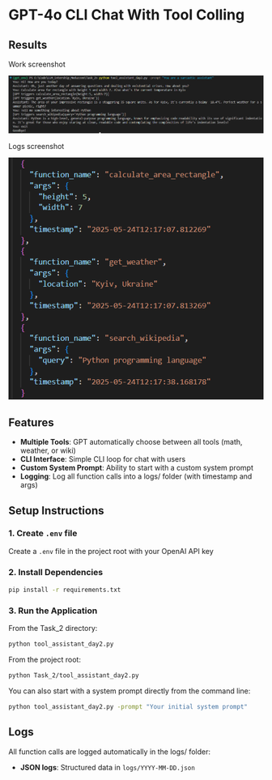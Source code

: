 # GPT-4o CLI Chat With Tool Colling

## Results

Work screenshot

![cli_screenshot](screenshots/case_1.png)

Logs screenshot

![logs screenshot](screenshots/log.png)

## Features

- **Multiple Tools**: GPT automatically choose between all tools (math, weather, or wiki)
- **CLI Interface**: Simple CLI loop for chat with users
- **Custom System Prompt**: Ability to start with a custom system prompt
- **Logging**: Log all function calls into a logs/ folder (with timestamp and args)

## Setup Instructions

### 1. Create `.env` file

Create a `.env` file in the project root with your OpenAI API key

### 2. Install Dependencies

```bash
pip install -r requirements.txt
```

### 3. Run the Application

From the Task_2 directory:

```bash
python tool_assistant_day2.py
```

From the project root:

```bash
python Task_2/tool_assistant_day2.py
```

You can also start with a system prompt directly from the command line:
```bash
python tool_assistant_day2.py -prompt "Your initial system prompt"
```

## Logs

All function calls are logged automatically in the logs/ folder:
- **JSON logs**: Structured data in `logs/YYYY-MM-DD.json`